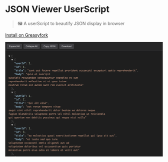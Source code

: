 # JSON Viewer UserScript

> 🖼️ A userScript to beautify JSON display in browser

[Install on Greasyfork](https://greasyfork.org/en/scripts/554125-json-viewer)

![Screenshot](./Screenshot.png)
